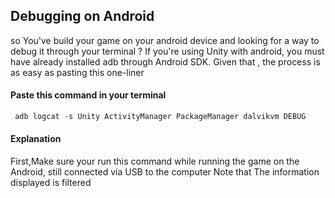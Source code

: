 ## Debugging on Android

so You've build your game on your android device and looking for a way to debug it through your terminal ?
If you're using Unity with android, you must have already installed adb through Android SDK. Given that , the process is as easy as pasting this one-liner

#### Paste this command in your terminal

```c#
 adb logcat -s Unity ActivityManager PackageManager dalvikvm DEBUG
```


#### Explanation
First,Make sure your run this command while running the game on the Android, still connected via USB to the computer
Note that The information displayed is filtered
